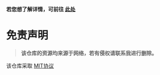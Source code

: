 #### 若您想了解详情，可前往 [此处](https://github.com/enlt/newapi)

# 免责声明
> **该仓库的资源均来源于网络，若有侵权请联系我进行删除。**

该仓库采取 [MIT协议](LICENSE)
